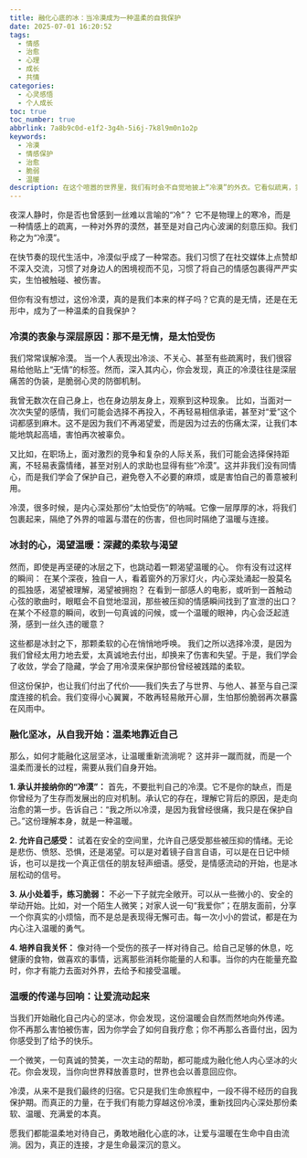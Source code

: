 ```yaml
---
title: 融化心底的冰：当冷漠成为一种温柔的自我保护
date: 2025-07-01 16:20:52
tags:
  - 情感
  - 治愈
  - 心理
  - 成长
  - 共情
categories:
  - 心灵感悟
  - 个人成长
toc: true
toc_number: true
abbrlink: 7a8b9c0d-e1f2-3g4h-5i6j-7k8l9m0n1o2p
keywords:
  - 冷漠
  - 情感保护
  - 治愈
  - 脆弱
  - 温暖
description: 在这个喧嚣的世界里，我们有时会不自觉地披上“冷漠”的外衣。它看似疏离，实则可能是一种深情的自我保护。本文将带你走进冷漠的深层原因，探索冰封之下那颗渴望温暖的心，并鼓励我们如何一步步融化坚冰，重新拥抱真实与连接。
---
```


夜深人静时，你是否也曾感到一丝难以言喻的“冷”？
它不是物理上的寒冷，而是一种情感上的疏离，一种对外界的漠然，甚至是对自己内心波澜的刻意压抑。我们称之为“冷漠”。

在快节奏的现代生活中，冷漠似乎成了一种常态。我们习惯了在社交媒体上点赞却不深入交流，习惯了对身边人的困境视而不见，习惯了将自己的情感包裹得严严实实，生怕被触碰、被伤害。

但你有没有想过，这份冷漠，真的是我们本来的样子吗？它真的是无情，还是在无形中，成为了一种温柔的自我保护？

### 冷漠的表象与深层原因：那不是无情，是太怕受伤

我们常常误解冷漠。
当一个人表现出冷淡、不关心、甚至有些疏离时，我们很容易给他贴上“无情”的标签。然而，深入其内心，你会发现，真正的冷漠往往是深层痛苦的伪装，是脆弱心灵的防御机制。

我曾无数次在自己身上，也在身边朋友身上，观察到这种现象。
比如，当面对一次次失望的感情，我们可能会选择不再投入，不再轻易相信承诺，甚至对“爱”这个词都感到麻木。这不是因为我们不再渴望爱，而是因为过去的伤痛太深，让我们本能地筑起高墙，害怕再次被辜负。

又比如，在职场上，面对激烈的竞争和复杂的人际关系，我们可能会选择保持距离，不轻易表露情绪，甚至对别人的求助也显得有些“冷漠”。这并非我们没有同情心，而是我们学会了保护自己，避免卷入不必要的麻烦，或是害怕自己的善意被利用。

冷漠，很多时候，是内心深处那份“太怕受伤”的呐喊。它像一层厚厚的冰，将我们包裹起来，隔绝了外界的喧嚣与潜在的伤害，但也同时隔绝了温暖与连接。

### 冰封的心，渴望温暖：深藏的柔软与渴望

然而，即使是再坚硬的冰层之下，也跳动着一颗渴望温暖的心。
你有没有过这样的瞬间：
在某个深夜，独自一人，看着窗外的万家灯火，内心深处涌起一股莫名的孤独感，渴望被理解，渴望被拥抱？
在看到一部感人的电影，或听到一首触动心弦的歌曲时，眼眶会不自觉地湿润，那些被压抑的情感瞬间找到了宣泄的出口？
在某个不经意的瞬间，收到一句真诚的问候，或一个温暖的眼神，内心会泛起涟漪，感到一丝久违的暖意？

这些都是冰封之下，那颗柔软的心在悄悄地呼唤。
我们之所以选择冷漠，是因为我们曾经太用力地去爱，太真诚地去付出，却换来了伤害和失望。于是，我们学会了收敛，学会了隐藏，学会了用冷漠来保护那份曾经被践踏的柔软。

但这份保护，也让我们付出了代价——我们失去了与世界、与他人、甚至与自己深度连接的机会。我们变得小心翼翼，不敢再轻易敞开心扉，生怕那份脆弱再次暴露在风雨中。

### 融化坚冰，从自我开始：温柔地靠近自己

那么，如何才能融化这层坚冰，让温暖重新流淌呢？
这并非一蹴而就，而是一个温柔而漫长的过程，需要从我们自身开始。

**1. 承认并接纳你的“冷漠”：**
首先，不要批判自己的冷漠。它不是你的缺点，而是你曾经为了生存而发展出的应对机制。承认它的存在，理解它背后的原因，是走向治愈的第一步。告诉自己：“我之所以冷漠，是因为我曾经很痛，我只是在保护自己。”这份理解本身，就是一种温暖。

**2. 允许自己感受：**
试着在安全的空间里，允许自己感受那些被压抑的情绪。无论是悲伤、愤怒、恐惧，还是渴望。可以是对着镜子自言自语，可以是在日记中倾诉，也可以是找一个真正信任的朋友轻声细语。感受，是情感流动的开始，也是冰层松动的信号。

**3. 从小处着手，练习脆弱：**
不必一下子就完全敞开。可以从一些微小的、安全的举动开始。比如，对一个陌生人微笑；对家人说一句“我爱你”；在朋友面前，分享一个你真实的小烦恼，而不是总是表现得无懈可击。每一次小小的尝试，都是在为内心注入温暖的勇气。

**4. 培养自我关怀：**
像对待一个受伤的孩子一样对待自己。给自己足够的休息，吃健康的食物，做喜欢的事情，远离那些消耗你能量的人和事。当你的内在能量充盈时，你才有能力去面对外界，去给予和接受温暖。

### 温暖的传递与回响：让爱流动起来

当我们开始融化自己内心的坚冰，你会发现，这份温暖会自然而然地向外传递。
你不再那么害怕被伤害，因为你学会了如何自我疗愈；你不再那么吝啬付出，因为你感受到了给予的快乐。

一个微笑，一句真诚的赞美，一次主动的帮助，都可能成为融化他人内心坚冰的火花。你会发现，当你向世界释放善意时，世界也会以善意回应你。

冷漠，从来不是我们最终的归宿。它只是我们生命旅程中，一段不得不经历的自我保护期。而真正的力量，在于我们有能力穿越这份冷漠，重新找回内心深处那份柔软、温暖、充满爱的本真。

愿我们都能温柔地对待自己，勇敢地融化心底的冰，让爱与温暖在生命中自由流淌。因为，真正的连接，才是生命最深沉的意义。